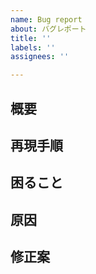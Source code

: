 ```yaml
---
name: Bug report
about: バグレポート
title: ''
labels: ''
assignees: ''

---
```


## 概要
## 再現手順
## 困ること
## 原因
## 修正案
